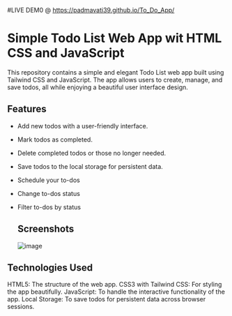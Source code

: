 #LIVE DEM0 @ https://padmavati39.github.io/To_Do_App/

# Simple Todo List Web App wit HTML CSS and JavaScript

This repository contains a simple and elegant Todo List web app built using Tailwind CSS and JavaScript. The app allows users to create, manage, and save todos, all while enjoying a beautiful user interface design.

## Features

- Add new todos with a user-friendly interface.
- Mark todos as completed.
- Delete completed todos or those no longer needed.
- Save todos to the local storage for persistent data.
- Schedule your to-dos
- Change to-dos status
- Filter to-dos by status

  ## Screenshots
  ![image](https://github.com/Padmavati39/To_Do_App/assets/71983637/2cb7d38b-fbed-4795-a894-b18a31aa0ee0)



## Technologies Used

HTML5: The structure of the web app.
CSS3 with Tailwind CSS: For styling the app beautifully.
JavaScript: To handle the interactive functionality of the app.
Local Storage: To save todos for persistent data across browser sessions.
